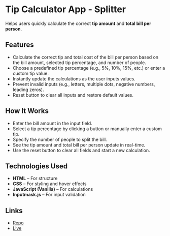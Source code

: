 # Tip Calculator App - Splitter

Helps users quickly calculate the correct **tip amount** and **total bill per person**.

## Features

- Calculate the correct tip and total cost of the bill per person based on the bill amount, selected tip percentage, and number of people.
- Choose a predefined tip percentage (e.g., 5%, 10%, 15%, etc.) or enter a custom tip value.
- Instantly update the calculations as the user inputs values.
- Prevent invalid inputs (e.g., letters, multiple dots, negative numbers, leading zeros).
- Reset button to clear all inputs and restore default values.

## How It Works

- Enter the bill amount in the input field.
- Select a tip percentage by clicking a button or manually enter a custom tip.
- Specify the number of people to split the bill.
- See the tip amount and total bill per person update in real-time.
- Use the reset button to clear all fields and start a new calculation.

## Technologies Used

- **HTML** – For structure
- **CSS** – For styling and hover effects
- **JavaScript (Vanilla)** – For calculations
- **Inputmask.js** – For input validation

## Links

- [Repo](https://github.com/olehsubotin/tip-calculator-app-splitter)
- [Live](https://olehsubotin.github.io/tip-calculator-app-splitter)
